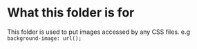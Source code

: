 # What this folder is for

This folder is used to put images accessed by any CSS files. e.g `background-image: url();`